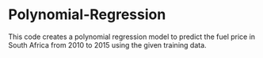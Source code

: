 # Polynomial-Regression

This code creates a polynomial regression model to predict the fuel price in South Africa from 2010 to 2015 using the given training data.

